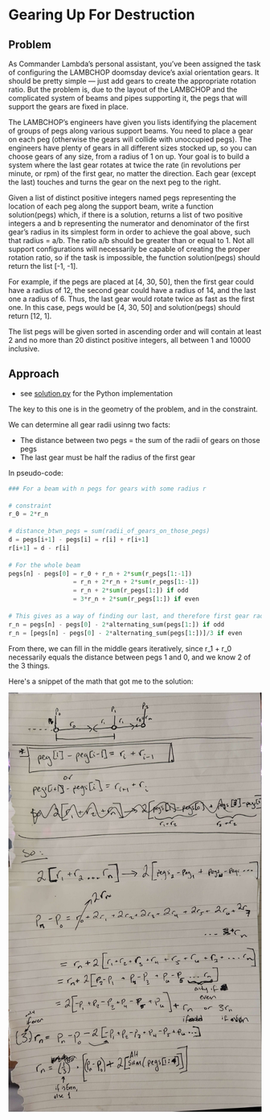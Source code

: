 # Gearing Up For Destruction

## Problem 

As Commander Lambda’s personal assistant, you’ve been assigned the task of configuring the LAMBCHOP doomsday device’s axial orientation gears. It should be pretty simple — just add gears to create the appropriate rotation ratio. But the problem is, due to the layout of the LAMBCHOP and the complicated system of beams and pipes supporting it, the pegs that will support the gears are fixed in place.

The LAMBCHOP’s engineers have given you lists identifying the placement of groups of pegs along various support beams. You need to place a gear on each peg (otherwise the gears will collide with unoccupied pegs).
The engineers have plenty of gears in all different sizes stocked up, so you can choose gears of any size, from a radius of 1 on up. Your goal is to build a system where the last gear rotates at twice the rate (in revolutions per minute, or rpm) of the first gear, no matter the direction. Each gear (except the last) touches and turns the gear on the next peg to the right.

Given a list of distinct positive integers named pegs representing the location of each peg along the support beam, write a function solution(pegs) which, if there is a solution, returns a list of two positive integers a and b representing the numerator and denominator of the first gear’s radius in its simplest form in order
to achieve the goal above, such that radius = a/b. The ratio a/b should be greater than or equal to 1.
Not all support configurations will necessarily be capable of creating the proper rotation ratio, so if the task is impossible, the function solution(pegs) should return the list [-1, -1].

For example, if the pegs are placed at [4, 30, 50], then the first gear could have a radius of 12, the second gear could have a radius of 14, and the last one a radius of 6. Thus, the last gear would rotate twice as fast as the first one. In this case, pegs would be [4, 30, 50] and solution(pegs) should return [12, 1].

The list pegs will be given sorted in ascending order and will contain at least 2 and no more than 20 distinct positive integers, all between 1 and 10000 inclusive.

## Approach

- see [solution.py](solution.py) for the Python implementation

The key to this one is in the geometry of the problem, and in the constraint.  

We can determine all gear radii usinng two facts:  
- The distance between two pegs = the sum of the radii of gears on those pegs
- The last gear must be half the radius of the first gear  

In pseudo-code:  
```python
### For a beam with n pegs for gears with some radius r

# constraint
r_0 = 2*r_n

# distance_btwn_pegs = sum(radii_of_gears_on_those_pegs)
d = pegs[i+1] - pegs[i] = r[i] + r[i+1] 
r[i+1] = d - r[i]

# For the whole beam
pegs[n] - pegs[0] = r_0 + r_n + 2*sum(r_pegs[1:-1]) 
                  = r_n + 2*r_n + 2*sum(r_pegs[1:-1]) 
                  = r_n + 2*sum(r_pegs[1:]) if odd
                  = 3*r_n + 2*sum(r_pegs[1:]) if even

# This gives as a way of finding our last, and therefore first gear radii
r_n = pegs[n] - pegs[0] - 2*alternating_sum(pegs[1:]) if odd
r_n = [pegs[n] - pegs[0] - 2*alternating_sum(pegs[1:])]/3 if even
```

From there, we can fill in the middle gears iteratively, since r_1 + r_0 necessarily equals the distance between pegs 1 and 0, and we know 2 of the 3 things.

Here's a snippet of the math that got me to the solution:

<img src=img.png alt="Some math related to the gear problem" width=720>